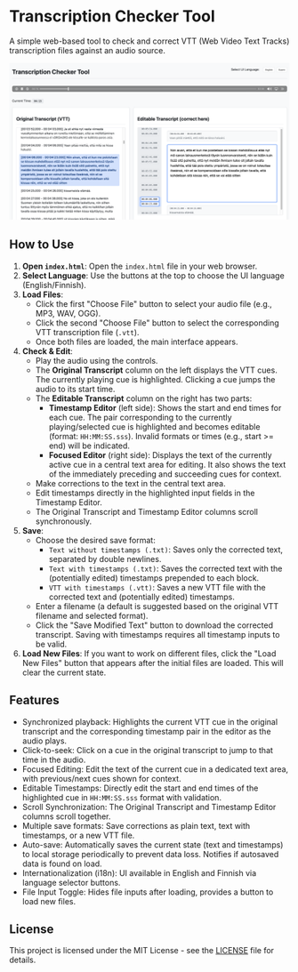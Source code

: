 # Transcription Checker Tool

A simple web-based tool to check and correct VTT (Web Video Text Tracks) transcription files against an audio source.

![screenshot](<transcript screenshot.png>)

## How to Use

1.  **Open `index.html`**: Open the `index.html` file in your web browser.
2.  **Select Language**: Use the buttons at the top to choose the UI language (English/Finnish).
3.  **Load Files**:
    *   Click the first "Choose File" button to select your audio file (e.g., MP3, WAV, OGG).
    *   Click the second "Choose File" button to select the corresponding VTT transcription file (`.vtt`).
    *   Once both files are loaded, the main interface appears.
4.  **Check & Edit**:
    *   Play the audio using the controls.
    *   The **Original Transcript** column on the left displays the VTT cues. The currently playing cue is highlighted. Clicking a cue jumps the audio to its start time.
    *   The **Editable Transcript** column on the right has two parts:
        *   **Timestamp Editor** (left side): Shows the start and end times for each cue. The pair corresponding to the currently playing/selected cue is highlighted and becomes editable (format: `HH:MM:SS.sss`). Invalid formats or times (e.g., start >= end) will be indicated.
        *   **Focused Editor** (right side): Displays the text of the currently active cue in a central text area for editing. It also shows the text of the immediately preceding and succeeding cues for context.
    *   Make corrections to the text in the central text area.
    *   Edit timestamps directly in the highlighted input fields in the Timestamp Editor.
    *   The Original Transcript and Timestamp Editor columns scroll synchronously.
5.  **Save**:
    *   Choose the desired save format:
        *   `Text without timestamps (.txt)`: Saves only the corrected text, separated by double newlines.
        *   `Text with timestamps (.txt)`: Saves the corrected text with the (potentially edited) timestamps prepended to each block.
        *   `VTT with timestamps (.vtt)`: Saves a new VTT file with the corrected text and (potentially edited) timestamps.
    *   Enter a filename (a default is suggested based on the original VTT filename and selected format).
    *   Click the "Save Modified Text" button to download the corrected transcript. Saving with timestamps requires all timestamp inputs to be valid.
6.  **Load New Files**: If you want to work on different files, click the "Load New Files" button that appears after the initial files are loaded. This will clear the current state.

## Features

*   Synchronized playback: Highlights the current VTT cue in the original transcript and the corresponding timestamp pair in the editor as the audio plays.
*   Click-to-seek: Click on a cue in the original transcript to jump to that time in the audio.
*   Focused Editing: Edit the text of the current cue in a dedicated text area, with previous/next cues shown for context.
*   Editable Timestamps: Directly edit the start and end times of the highlighted cue in `HH:MM:SS.sss` format with validation.
*   Scroll Synchronization: The Original Transcript and Timestamp Editor columns scroll together.
*   Multiple save formats: Save corrections as plain text, text with timestamps, or a new VTT file.
*   Auto-save: Automatically saves the current state (text and timestamps) to local storage periodically to prevent data loss. Notifies if autosaved data is found on load.
*   Internationalization (i18n): UI available in English and Finnish via language selector buttons.
*   File Input Toggle: Hides file inputs after loading, provides a button to load new files.

## License

This project is licensed under the MIT License - see the [LICENSE](LICENSE) file for details.

